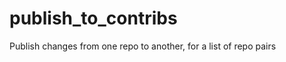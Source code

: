 publish_to_contribs
===================

Publish changes from one repo to another, for a list of repo pairs